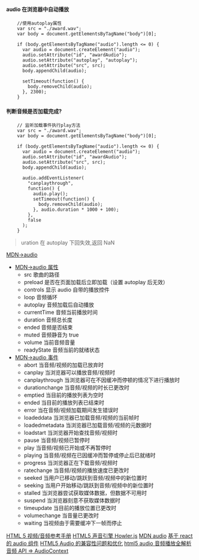 #### audio 在浏览器中自动播放

```
    //使用autoplay属性
    var src = "./award.wav";
    var body = document.getElementsByTagName("body")[0];

    if (body.getElementsByTagName("audio").length <= 0) {
      var audio = document.createElement("audio");
      audio.setAttribute("id", "awardAudio");
      audio.setAttribute("autoplay", "autoplay");
      audio.setAttribute("src", src);
      body.appendChild(audio);

      setTimeout(function() {
        body.removeChild(audio);
      }, 2300);
    }

```

#### 判断音频是否加载完成?

```
    // 监听加载事件执行play方法
    var src = "./award.wav";
    var body = document.getElementsByTagName("body")[0];

    if (body.getElementsByTagName("audio").length <= 0) {
      var audio = document.createElement("audio");
      audio.setAttribute("id", "awardAudio");
      audio.setAttribute("src", src);
      body.appendChild(audio);

      audio.addEventListener(
        "canplaythrough",
        function() {
          audio.play();
          setTimeout(function() {
            body.removeChild(audio);
          }, audio.duration * 1000 + 100);
        },
        false
      );
    }
```

> uration 在 autoplay 下回失效,返回 NaN

[MDN->audio](https://developer.mozilla.org/zh-CN/docs/Web/HTML/Element/audio)

- [MDN->audio 属性](https://developer.mozilla.org/zh-CN/docs/Web/HTML/Element/audio)
  - src 歌曲的路径
  - preload 是否在页面加载后立即加载（设置 autoplay 后无效）
  - controls 显示 audio 自带的播放控件
  - loop 音频循环
  - autoplay 音频加载后自动播放
  - currentTime 音频当前播放时间
  - duration 音频总长度
  - ended 音频是否结束
  - muted 音频静音为 true
  - volume 当前音频音量
  - readyState 音频当前的就绪状态
- [MDN->audio 事件](https://developer.mozilla.org/en-US/docs/Web/Guide/Events/Media_events)
  - abort 当音频/视频的加载已放弃时
  - canplay 当浏览器可以播放音频/视频时
  - canplaythrough 当浏览器可在不因缓冲而停顿的情况下进行播放时
  - durationchange 当音频/视频的时长已更改时
  - emptied 当目前的播放列表为空时
  - ended 当目前的播放列表已结束时
  - error 当在音频/视频加载期间发生错误时
  - loadeddata 当浏览器已加载音频/视频的当前帧时
  - loadedmetadata 当浏览器已加载音频/视频的元数据时
  - loadstart 当浏览器开始查找音频/视频时
  - pause 当音频/视频已暂停时
  - play 当音频/视频已开始或不再暂停时
  - playing 当音频/视频在已因缓冲而暂停或停止后已就绪时
  - progress 当浏览器正在下载音频/视频时
  - ratechange 当音频/视频的播放速度已更改时
  - seeked 当用户已移动/跳跃到音频/视频中的新位置时
  - seeking 当用户开始移动/跳跃到音频/视频中的新位置时
  - stalled 当浏览器尝试获取媒体数据，但数据不可用时
  - suspend 当浏览器刻意不获取媒体数据时
  - timeupdate 当目前的播放位置已更改时
  - volumechange 当音量已更改时
  - waiting 当视频由于需要缓冲下一帧而停止

[HTML 5 视频/音频参考手册](http://www.w3school.com.cn/html5/html5_ref_audio_video_dom.asp)
[HTML5 声音引擎 Howler.js](https://github.com/goldfire/howler.js)
[MDN audio](https://developer.mozilla.org/zh-CN/docs/Web/HTML/Element/audio)
[基于 react 的 audio 组件](https://segmentfault.com/a/1190000007770098)
[HTML5 Audio 的兼容性问题和优化](https://www.codercto.com/a/44412.html)
[html5 audio 音频播放全解析](https://www.cnblogs.com/leinov/p/3896772.html)
[音频 API => AudioContext](https://www.jianshu.com/p/ee1ad766d8a7)
